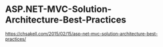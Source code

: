 # ASP.NET-MVC-Solution-Architecture-Best-Practices

https://chsakell.com/2015/02/15/asp-net-mvc-solution-architecture-best-practices/
